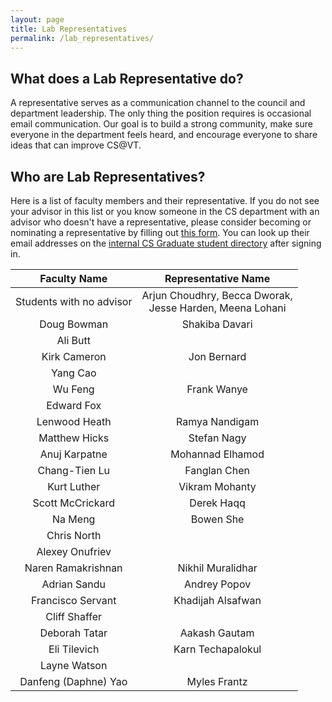 ```yaml
---
layout: page
title: Lab Representatives
permalink: /lab_representatives/
---
```


## What does a Lab Representative do?

A representative serves as a communication channel to the council and department leadership. The only thing the position requires is occasional email communication. Our goal is to build a strong community, make sure everyone in the department feels heard, and encourage everyone to share ideas that can improve CS@VT.

## Who are Lab Representatives?

Here is a list of faculty members and their representative. If you do not see your advisor in this list or you know someone in the CS department with an advisor who doesn't have a representative, please consider becoming or nominating a representative by filling out [this form](https://forms.gle/TAoSBQd59qu4bNjBA). You can look up their email addresses on the [internal CS Graduate student directory](https://gpc.cs.vt.edu/#/graduate) after signing in.


Faculty Name | Representative Name
:---: | :---:
Students with no advisor | Arjun Choudhry, Becca Dworak, <br> Jesse Harden, Meena Lohani
Doug Bowman | Shakiba Davari
Ali Butt | 
Kirk Cameron | Jon Bernard
Yang Cao | 
Wu Feng | Frank Wanye
Edward Fox | 
Lenwood Heath | Ramya Nandigam
Matthew Hicks | Stefan Nagy
Anuj Karpatne | Mohannad Elhamod
Chang-Tien Lu | Fanglan Chen
Kurt Luther | Vikram Mohanty
Scott McCrickard | Derek Haqq
Na Meng | Bowen She
Chris North | 
Alexey Onufriev | 
Naren Ramakrishnan | Nikhil Muralidhar
Adrian Sandu | Andrey Popov
Francisco Servant | Khadijah Alsafwan
Cliff Shaffer | 
Deborah Tatar | Aakash Gautam
Eli Tilevich | Karn Techapalokul
Layne Watson | 
Danfeng (Daphne) Yao | Myles Frantz

